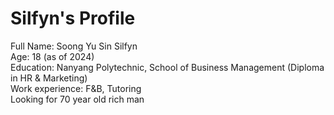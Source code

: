 # Silfyn's Profile
Full Name: Soong Yu Sin Silfyn <br>
Age: 18 (as of 2024) <br>
Education: Nanyang Polytechnic, School of Business Management (Diploma in HR & Marketing) <br>
Work experience: F&B, Tutoring\
Looking for 70 year old rich man 